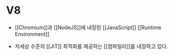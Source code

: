 # V8

- [[Chromium]]과 [[NodeJS]]에 내장된 [[JavaScript]] [[Runtime Environment]]

- 저세상 수준의 [[JIT]] 최적화를 제공하는 [[컴파일러]]를 내장하고 있다.
